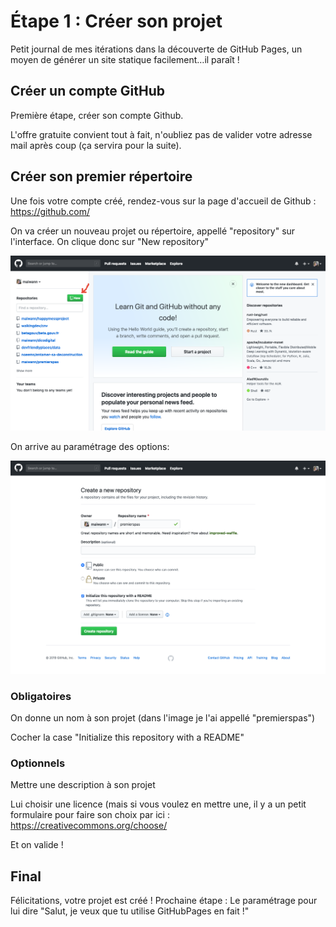 # Étape 1 : Créer son projet

Petit journal de mes itérations dans la découverte de GitHub Pages, un moyen de générer un site statique facilement…il paraît !

## Créer un compte GitHub

Première étape, créer son compte Github.

L'offre gratuite convient tout à fait, n'oubliez pas de valider votre adresse mail après coup (ça servira pour la suite).

## Créer son premier répertoire

Une fois votre compte créé, rendez-vous sur la page d'accueil de Github : https://github.com/

On va créer un nouveau projet ou répertoire, appellé "repository" sur l'interface. On clique donc sur "New repository"

![Capture d'écran de la page d'accueil Github](./accueil_github.png)



On arrive au paramétrage des options:

![Capture d'écran de la page de création d'un repository](./create_new_repository.png)


### Obligatoires
On donne un nom à son projet (dans l'image je l'ai appellé "premierspas")

Cocher la case "Initialize this repository with a README"

### Optionnels
Mettre une description à son projet

Lui choisir une licence (mais si vous voulez en mettre une, il y a un petit formulaire pour faire son choix par ici : https://creativecommons.org/choose/

Et on valide ! 

## Final

Félicitations, votre projet est créé ! Prochaine étape : Le paramétrage pour lui dire "Salut, je veux que tu utilise GitHubPages en fait !"
